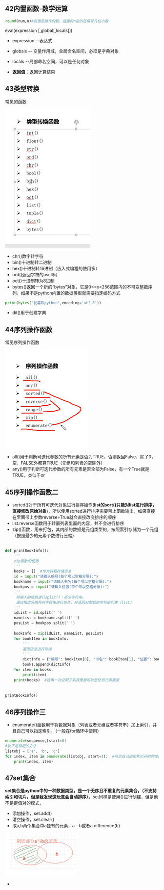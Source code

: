 ## 42内置函数-数学运算

```python
round(num,n)#前面是操作的数，后面的n指的是保留几位小数

```

eval(expression [,global[,locals]])

* expression --表达式

* globals -- 变量作用域，全局命名空间，必须是字典对象

* locals --局部命名空间，可以是任何对象
* **返回值**：返回计算结果

## 43类型转换

常见的函数

![pic1](..\pic\pic1)



* chr()数字转字符
* bin()十进制转二进制
* hex()十进制转16进制（嵌入式编程的使用多）
* ord()返回字符的ascll码
* oct()十进制转为8进制
* bytes()返回一个新的“bytes”对象，它是0<=x<256范围内的不可变整数序列，如果不是python内置的数据类型就需要指定编码方式

```python
print(bytes("我喜欢python",encoding='utf-8'))
```



* dit()用于创建字典

## 44序列操作函数

常见序列操作函数

![pic2](../pic/pic2)

* all()用于判断可迭代参数的所有元素是否为TRUE，否则返回False，除了0，空，FALSE外都算TRUE（元组和列表的空除外）
* any()用于判断可迭代参数的所有元素是否全部为False，有一个True就是TRUE，类似于or

## 45序列操作函数二

* sorted()对于所有可迭代对象进行排序操作(**list的sort()只能对list进行排序，直接修改原始对象**)，所以使用sorted进行排序需要带上函数输出，如果直接在里面带上参数reverse=True就会直接改变排序的顺序
* list.reverse函数用于转置列表里面的内容，并不会进行排序
* zip()函数，用来打包，其内部的数据是元组类型的，按照索引存储为一个元组（按照最少的元素个数进行压缩）

```python

def printBookInfo():
    '''
    zip函数的使用
    '''
    books = []  #作为容器存储信息
    id = input("请输入编号(每个项以空格分隔):")
    bookname = input("请输入书名(每个项以空格分隔):")
    bookpos = input("请输入位置(每个项以空格分隔):")
    '''
     将输入的信息进行split()：拆分字符串。
     通过指定分隔符对字符串进行切片，并返回分割后的字符串列表（list）
    '''
    idList = id.split(' ')
    nameList = bookname.split(' ')
    posList = bookpos.split(' ')

    bookInfo = zip(idList, nameList, posList)
    for bookItem in bookInfo:
        '''
        遍历信息进行存储
        '''
        dictInfo = {"编号": bookItem[0], "书名": bookItem[1], "位置": bookItem[2]}
        books.append(dictInfo)
    for item in books:
        print(item)
    print(books)  #这再一次证明了列表里面可以是任何元素类型


printBookInfo()
```

## 46序列操作三

* enumerate()函数用于将数据对象（列表或者元组或者字符串）加上索引，并且自己可以指定索引，（一般在for循环中使用）

```python
enumerate(sequence,[start=0]
#以下是常用的方法
listobj = ['a', 'b', 'c']
for index, item in enumerate(listobj, start=1):  #可以自己指定索引开始的位置
    print(index, item)          	
```

## 47set集合

**set集合是python中的一种数据类型，是一个无序且不重复的元素集合，（不支持索引和切片，但是我发现这玩意会自动排序）**，set同样是使用{}进行创建，但是他不是键值对的模式，



* 添加操作，set.add()
* 清空操作，set.clear()
* 取a,b两个集合中a独有的元素，a - b或者a.difference(b)

![image-20220320164208109](..\pic\pic3)

* 